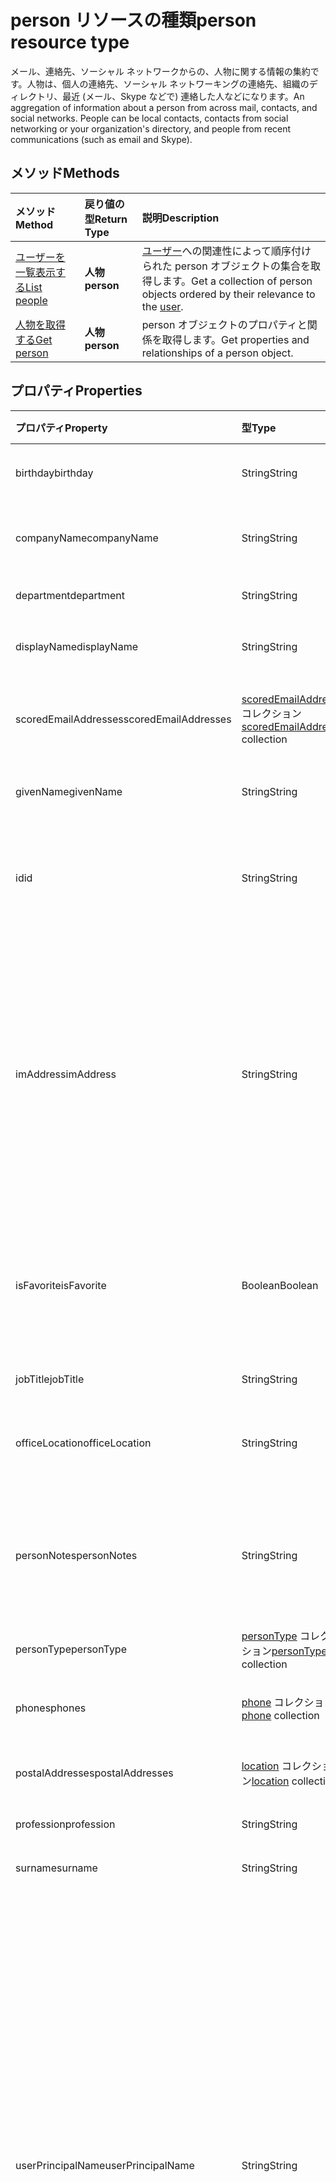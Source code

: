 # <a name="person-resource-type"></a><span data-ttu-id="64291-101">person リソースの種類</span><span class="sxs-lookup"><span data-stu-id="64291-101">person resource type</span></span>

<span data-ttu-id="64291-p101">メール、連絡先、ソーシャル ネットワークからの、人物に関する情報の集約です。人物は、個人の連絡先、ソーシャル ネットワーキングの連絡先、組織のディレクトリ、最近 (メール、Skype などで) 連絡した人などになります。</span><span class="sxs-lookup"><span data-stu-id="64291-p101">An aggregation of information about a person from across mail, contacts, and social networks. People can be local contacts, contacts from social networking or your organization's directory, and people from recent communications (such as email and Skype).</span></span>

## <a name="methods"></a><span data-ttu-id="64291-104">メソッド</span><span class="sxs-lookup"><span data-stu-id="64291-104">Methods</span></span>

| <span data-ttu-id="64291-105">メソッド</span><span class="sxs-lookup"><span data-stu-id="64291-105">Method</span></span>           | <span data-ttu-id="64291-106">戻り値の型</span><span class="sxs-lookup"><span data-stu-id="64291-106">Return Type</span></span>    |<span data-ttu-id="64291-107">説明</span><span class="sxs-lookup"><span data-stu-id="64291-107">Description</span></span>|
|:---------------|:--------|:----------|
|[<span data-ttu-id="64291-108">ユーザーを一覧表示する</span><span class="sxs-lookup"><span data-stu-id="64291-108">List people</span></span>](../api/user_list_people.md) | <span data-ttu-id="64291-109">**人物**</span><span class="sxs-lookup"><span data-stu-id="64291-109">**person**</span></span> |<span data-ttu-id="64291-110">[ユーザー](../resources/user.md)への関連性によって順序付けられた person オブジェクトの集合を取得します。</span><span class="sxs-lookup"><span data-stu-id="64291-110">Get a collection of person objects ordered by their relevance to the [user](../resources/user.md).</span></span>|
|[<span data-ttu-id="64291-111">人物を取得する</span><span class="sxs-lookup"><span data-stu-id="64291-111">Get person</span></span>](../api/person_get.md) | <span data-ttu-id="64291-112">**人物**</span><span class="sxs-lookup"><span data-stu-id="64291-112">**person**</span></span> |<span data-ttu-id="64291-113">person オブジェクトのプロパティと関係を取得します。</span><span class="sxs-lookup"><span data-stu-id="64291-113">Get properties and relationships of a person object.</span></span>|

## <a name="properties"></a><span data-ttu-id="64291-114">プロパティ</span><span class="sxs-lookup"><span data-stu-id="64291-114">Properties</span></span>
| <span data-ttu-id="64291-115">プロパティ</span><span class="sxs-lookup"><span data-stu-id="64291-115">Property</span></span>     | <span data-ttu-id="64291-116">型</span><span class="sxs-lookup"><span data-stu-id="64291-116">Type</span></span>   |<span data-ttu-id="64291-117">説明</span><span class="sxs-lookup"><span data-stu-id="64291-117">Description</span></span>|
|:---------------|:--------|:----------|
|<span data-ttu-id="64291-118">birthday</span><span class="sxs-lookup"><span data-stu-id="64291-118">birthday</span></span>|<span data-ttu-id="64291-119">String</span><span class="sxs-lookup"><span data-stu-id="64291-119">String</span></span>|<span data-ttu-id="64291-120">人物の誕生日。</span><span class="sxs-lookup"><span data-stu-id="64291-120">The person's birthday.</span></span>|
|<span data-ttu-id="64291-121">companyName</span><span class="sxs-lookup"><span data-stu-id="64291-121">companyName</span></span>|<span data-ttu-id="64291-122">String</span><span class="sxs-lookup"><span data-stu-id="64291-122">String</span></span>|<span data-ttu-id="64291-123">人物の会社名。</span><span class="sxs-lookup"><span data-stu-id="64291-123">The name of the person's company.</span></span>|
|<span data-ttu-id="64291-124">department</span><span class="sxs-lookup"><span data-stu-id="64291-124">department</span></span>|<span data-ttu-id="64291-125">String</span><span class="sxs-lookup"><span data-stu-id="64291-125">String</span></span>|<span data-ttu-id="64291-126">人物の部署。</span><span class="sxs-lookup"><span data-stu-id="64291-126">The person's department.</span></span>|
|<span data-ttu-id="64291-127">displayName</span><span class="sxs-lookup"><span data-stu-id="64291-127">displayName</span></span>|<span data-ttu-id="64291-128">String</span><span class="sxs-lookup"><span data-stu-id="64291-128">String</span></span>|<span data-ttu-id="64291-129">人物の表示名。</span><span class="sxs-lookup"><span data-stu-id="64291-129">The person's display name.</span></span>|
|<span data-ttu-id="64291-130">scoredEmailAddresses</span><span class="sxs-lookup"><span data-stu-id="64291-130">scoredEmailAddresses</span></span>|<span data-ttu-id="64291-131">[scoredEmailAddress](scoredemailaddress.md) コレクション</span><span class="sxs-lookup"><span data-stu-id="64291-131">[scoredEmailAddress](scoredemailaddress.md) collection</span></span>|<span data-ttu-id="64291-132">人物の電子メール アドレス。</span><span class="sxs-lookup"><span data-stu-id="64291-132">The person's email addresses.</span></span>|
|<span data-ttu-id="64291-133">givenName</span><span class="sxs-lookup"><span data-stu-id="64291-133">givenName</span></span>|<span data-ttu-id="64291-134">String</span><span class="sxs-lookup"><span data-stu-id="64291-134">String</span></span>|<span data-ttu-id="64291-135">人物に指定された名前。</span><span class="sxs-lookup"><span data-stu-id="64291-135">The person's given name.</span></span>|
|<span data-ttu-id="64291-136">id</span><span class="sxs-lookup"><span data-stu-id="64291-136">id</span></span>|<span data-ttu-id="64291-137">String</span><span class="sxs-lookup"><span data-stu-id="64291-137">String</span></span>|<span data-ttu-id="64291-p102">人物の一意の識別子。読み取り専用です。</span><span class="sxs-lookup"><span data-stu-id="64291-p102">The person's unique identifier. Read-only.</span></span>|
|<span data-ttu-id="64291-140">imAddress</span><span class="sxs-lookup"><span data-stu-id="64291-140">imAddress</span></span>|<span data-ttu-id="64291-141">String</span><span class="sxs-lookup"><span data-stu-id="64291-141">String</span></span>|<span data-ttu-id="64291-p103">ユーザーのインスタント メッセージ ボイス オーバー IP (VOIP) セッション開始プロトコル (SIP) のアドレス。読み取り専用です。</span><span class="sxs-lookup"><span data-stu-id="64291-p103">The instant message voice over IP (VOIP) session initiation protocol (SIP) address for the user. Read-only.</span></span>|
|<span data-ttu-id="64291-144">isFavorite</span><span class="sxs-lookup"><span data-stu-id="64291-144">isFavorite</span></span>|<span data-ttu-id="64291-145">Boolean</span><span class="sxs-lookup"><span data-stu-id="64291-145">Boolean</span></span>|<span data-ttu-id="64291-146">ユーザーがこの人物をお気に入りとしてフラグを設定した場合は `true`。</span><span class="sxs-lookup"><span data-stu-id="64291-146">`true` if the user has flagged this person as a favorite.</span></span>|
|<span data-ttu-id="64291-147">jobTitle</span><span class="sxs-lookup"><span data-stu-id="64291-147">jobTitle</span></span>|<span data-ttu-id="64291-148">String</span><span class="sxs-lookup"><span data-stu-id="64291-148">String</span></span>|<span data-ttu-id="64291-149">人物の役職。</span><span class="sxs-lookup"><span data-stu-id="64291-149">The person's job title.</span></span>|
|<span data-ttu-id="64291-150">officeLocation</span><span class="sxs-lookup"><span data-stu-id="64291-150">officeLocation</span></span>|<span data-ttu-id="64291-151">String</span><span class="sxs-lookup"><span data-stu-id="64291-151">String</span></span>|<span data-ttu-id="64291-152">人物のオフィスの所在地。</span><span class="sxs-lookup"><span data-stu-id="64291-152">The location of the person's office.</span></span>|
|<span data-ttu-id="64291-153">personNotes</span><span class="sxs-lookup"><span data-stu-id="64291-153">personNotes</span></span>|<span data-ttu-id="64291-154">String</span><span class="sxs-lookup"><span data-stu-id="64291-154">String</span></span>|<span data-ttu-id="64291-155">ユーザーがこの人物について記入した自由形式のメモ。</span><span class="sxs-lookup"><span data-stu-id="64291-155">Free-form notes that the the user has taken about this person.</span></span>|
|<span data-ttu-id="64291-156">personType</span><span class="sxs-lookup"><span data-stu-id="64291-156">personType</span></span>|<span data-ttu-id="64291-157">[personType](persontype.md) コレクション</span><span class="sxs-lookup"><span data-stu-id="64291-157">[personType](persontype.md) collection</span></span>|<span data-ttu-id="64291-158">人物の種類。</span><span class="sxs-lookup"><span data-stu-id="64291-158">The type of person.</span></span>|
|<span data-ttu-id="64291-159">phones</span><span class="sxs-lookup"><span data-stu-id="64291-159">phones</span></span>|<span data-ttu-id="64291-160">[phone](phone.md) コレクション</span><span class="sxs-lookup"><span data-stu-id="64291-160">[phone](phone.md) collection</span></span>|<span data-ttu-id="64291-161">人物の電話番号。</span><span class="sxs-lookup"><span data-stu-id="64291-161">The person's phone numbers.</span></span>|
|<span data-ttu-id="64291-162">postalAddresses</span><span class="sxs-lookup"><span data-stu-id="64291-162">postalAddresses</span></span>|<span data-ttu-id="64291-163">[location](location.md) コレクション</span><span class="sxs-lookup"><span data-stu-id="64291-163">[location](location.md) collection</span></span>|<span data-ttu-id="64291-164">人物のアドレス。</span><span class="sxs-lookup"><span data-stu-id="64291-164">The person's addresses.</span></span>|
|<span data-ttu-id="64291-165">profession</span><span class="sxs-lookup"><span data-stu-id="64291-165">profession</span></span>|<span data-ttu-id="64291-166">String</span><span class="sxs-lookup"><span data-stu-id="64291-166">String</span></span>|<span data-ttu-id="64291-167">人物の職業。</span><span class="sxs-lookup"><span data-stu-id="64291-167">The person's profession.</span></span>|
|<span data-ttu-id="64291-168">surname</span><span class="sxs-lookup"><span data-stu-id="64291-168">surname</span></span>|<span data-ttu-id="64291-169">String</span><span class="sxs-lookup"><span data-stu-id="64291-169">String</span></span>|<span data-ttu-id="64291-170">人物の姓。</span><span class="sxs-lookup"><span data-stu-id="64291-170">The person's surname.</span></span>|
|<span data-ttu-id="64291-171">userPrincipalName</span><span class="sxs-lookup"><span data-stu-id="64291-171">userPrincipalName</span></span>|<span data-ttu-id="64291-172">String</span><span class="sxs-lookup"><span data-stu-id="64291-172">String</span></span>|<span data-ttu-id="64291-p104">人物のユーザー プリンシパル名 (UPN)。UPN は、インターネット標準 [RFC 822](http://www.ietf.org/rfc/rfc0822.txt) に基づいた、個人のインターネット スタイルのログイン名です。規則では、これは個人の電子メール名にマップされる必要があります。一般的な書式は alias@domain になります。</span><span class="sxs-lookup"><span data-stu-id="64291-p104">The user principal name (UPN) of the person. The UPN is an Internet-style login name for the person based on the Internet standard [RFC 822](http://www.ietf.org/rfc/rfc0822.txt). By convention, this should map to the person's email name. The general format is alias@domain.</span></span>|
|<span data-ttu-id="64291-177">websites</span><span class="sxs-lookup"><span data-stu-id="64291-177">websites</span></span>|<span data-ttu-id="64291-178">[website](website.md) コレクション</span><span class="sxs-lookup"><span data-stu-id="64291-178">[website](website.md) collection</span></span>|<span data-ttu-id="64291-179">人物の Web サイト。</span><span class="sxs-lookup"><span data-stu-id="64291-179">The person's websites.</span></span>|
|<span data-ttu-id="64291-180">yomiCompany</span><span class="sxs-lookup"><span data-stu-id="64291-180">yomiCompany</span></span>|<span data-ttu-id="64291-181">String</span><span class="sxs-lookup"><span data-stu-id="64291-181">String</span></span>|<span data-ttu-id="64291-182">人物の会社の日本名の読み仮名。</span><span class="sxs-lookup"><span data-stu-id="64291-182">The phonetic Japanese name of the person's company.</span></span>|

## <a name="relationships"></a><span data-ttu-id="64291-183">リレーションシップ</span><span class="sxs-lookup"><span data-stu-id="64291-183">Relationships</span></span>
<span data-ttu-id="64291-184">なし。</span><span class="sxs-lookup"><span data-stu-id="64291-184">None.</span></span>


## <a name="json-representation"></a><span data-ttu-id="64291-185">JSON 表記</span><span class="sxs-lookup"><span data-stu-id="64291-185">JSON representation</span></span>

<span data-ttu-id="64291-186">リソースの JSON 表記を次に示します。</span><span class="sxs-lookup"><span data-stu-id="64291-186">The following is a JSON representation of the resource.</span></span>

<!-- {
  "blockType": "resource",
  "optionalProperties": [

  ],
  "@odata.type": "microsoft.graph.person"
}-->

```json
{
  "birthday": "string",
  "companyName": "string",
  "department": "string",
  "displayName": "string",
  "scoredEmailAddresses": [{"@odata.type": "microsoft.graph.scoredEmailAddress"}],
  "givenName": "string",
  "id": "string (identifier)",
  "imAddress": "string",
  "isFavorite": true,
  "jobTitle": "string",
  "officeLocation": "string",
  "personNotes": "string",
  "personType": [{"@odata.type": "microsoft.graph.personType"}],
  "phones": [{"@odata.type": "microsoft.graph.phone"}],
  "postalAddresses": [{"@odata.type": "microsoft.graph.location"}],
  "profession": "string",
  "surname": "string",
  "userPrincipalName": "string",
  "websites": [{"@odata.type": "microsoft.graph.website"}],
  "yomiCompany": "string"
}

```

<!-- uuid: 8fcb5dbc-d5aa-4681-8e31-b001d5168d79
2015-10-25 14:57:30 UTC -->
<!-- {
  "type": "#page.annotation",
  "description": "person resource",
  "keywords": "",
  "section": "documentation",
  "tocPath": ""
}-->
